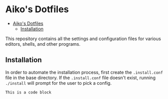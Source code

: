 # Aiko's Dotfiles

- [Aiko's Dotfiles](#aikos-dotfiles)
  - [Installation](#installation)

This repository contains all the settings and configuration files for various
editors, shells, and other programs.

## Installation

In order to automate the installation process, first create the `.install.conf`
file in the base directory. If the `.install.conf` file doesn't exist, running
`./install` will prompt for the user to pick a config.

```text
This is a code block
```
